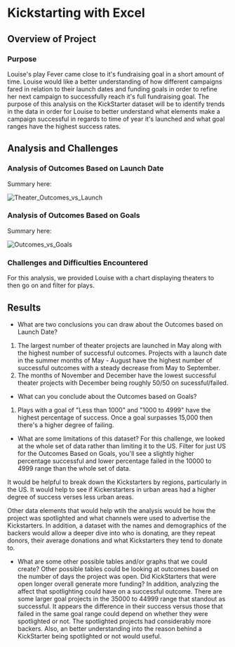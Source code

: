 # Kickstarting with Excel

## Overview of Project

### Purpose 
Louise's play Fever came close to it's fundraising goal in a short amount of time. Louise would like a better understanding of how different campaigns fared in relation to their launch dates and funding goals in order to refine her next campaign to successfully reach it's full fundraising goal. The purpose of this analysis on the KickStarter dataset will be to identify trends in the data in order for Louise to better understand what elements make a campaign successful in regards to time of year it's launched and what goal ranges have the highest success rates.

## Analysis and Challenges 

### Analysis of Outcomes Based on Launch Date 

Summary here:

![Theater_Outcomes_vs_Launch](https://user-images.githubusercontent.com/87085239/164118679-58f414a6-ad10-4a14-87d7-e05ef3a6c62d.png)



### Analysis of Outcomes Based on Goals 

Summary here:

![Outcomes_vs_Goals](https://user-images.githubusercontent.com/87085239/164118706-6a18d589-777f-4e88-b9dd-491869c8aa5e.png)



### Challenges and Difficulties Encountered 

For this analysis, we provided Louise with a chart displaying theaters to then go on and filter for plays. 

## Results

- What are two conclusions you can draw about the Outcomes based on Launch Date?
1. The largest number of theater projects are launched in May along with the highest number of successful outcomes. Projects with a launch date in the summer months of May - August have the highest number of successful outcomes with a steady decrease from May to September. 
2. The months of November and December have the lowest successful theater projects with December being roughly 50/50 on sucessful/failed.

- What can you conclude about the Outcomes based on Goals?
1. Plays with a goal of "Less than 1000" and "1000 to 4999" have the highest percentage of success. Once a goal surpasses 15,000 then there's a higher degree of failing. 

- What are some limitations of this dataset?
For this challenge, we looked at the whole set of data rather than limiting it to the US. Filter for just US for the Outcomes Based on Goals, you'll see a slightly higher percentage successful and lower percentage failed in the 10000 to 4999 range than the whole set of data. 

It would be helpful to break down the Kickstarters by regions, particularly in the US. It would help to see if Kickerstarters in urban areas had a higher degree of success verses less urban areas.  

Other data elements that would help wtih the analysis would be how the project was spotlighted and what channels were used to advertise the Kickstarters. In addition, a dataset with the names and demographics of the backers would allow a deeper dive into who is donating, are they repeat donors, their average donations and what Kickstarters they tend to donate to. 

- What are some other possible tables and/or graphs that we could create?
Other possible tables could be looking at outcomes based on the number of days the project was open. Did KickStarters that were open longer overall generate more funding? In addition, analyzing the affect that spotlighting could have on a successful outcome. There are some larger goal projects in the 35000 to 44999 range that standout as successful. It appears the difference in their success versus those that failed in the same goal range could depend on whether they were spotlighted or not. The spotlighted projects had considerably more backers. Also, an better understanding into the reason behind a KickStarter being spotlighted or not would useful. 
